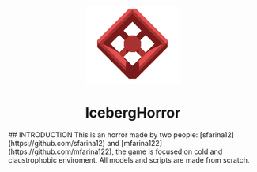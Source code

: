 <p align="center">
  <img src="https://github.com/mfarina122/IcebergHorror/blob/main/HorrorGame/Assets/Texture/github/Icewrecker_logo.png">
</p>
<h1 align="center">IcebergHorror</h1>
## INTRODUCTION
This is an horror made by two people: [sfarina12](https://github.com/sfarina12) and [mfarina122](https://github.com/mfarina122), the game is focused on cold and claustrophobic enviroment.
All models and scripts are made from scratch.
